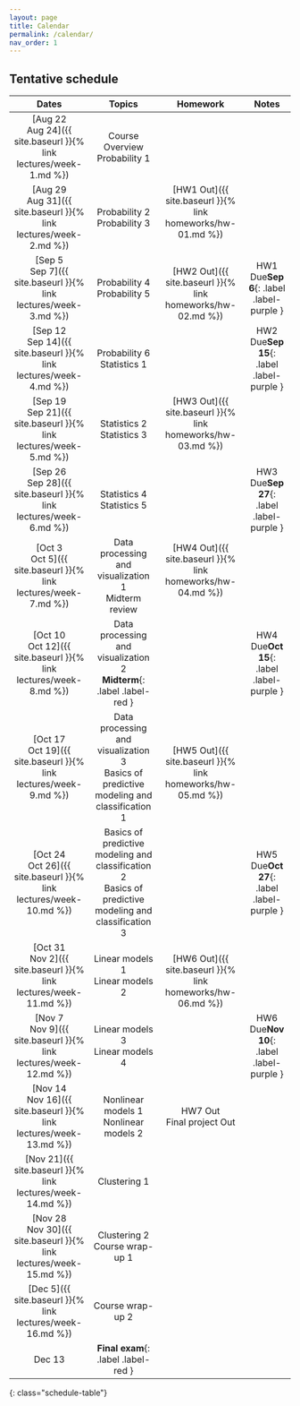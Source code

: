 ```yaml
---
layout: page
title: Calendar
permalink: /calendar/
nav_order: 1
---
```


## Tentative schedule

| Dates         | Topics                                   | Homework  | Notes                    |
|:-------------:|:----------------------------------------:|:---------:|:------------------------:|
|[Aug 22 <br /> Aug 24]({{ site.baseurl }}{% link lectures/week-1.md %})| Course Overview <br /> Probability 1     |                          |
|[Aug 29 <br />  Aug 31]({{ site.baseurl }}{% link lectures/week-2.md %})  | Probability 2   <br /> Probability 3     |[HW1 Out]({{ site.baseurl }}{% link homeworks/hw-01.md %}) <br/><br/>   | 
| [Sep 5 <br /> Sep 7]({{ site.baseurl }}{% link lectures/week-3.md %})  |  Probability 4     <br />    Probability 5      |  <br/> [HW2 Out]({{ site.baseurl }}{% link homeworks/hw-02.md %})           |HW1 Due**Sep 6**{: .label .label-purple }
|[Sep 12 <br /> Sep 14]({{ site.baseurl }}{% link lectures/week-4.md %})  | Probability 6   <br /> Statistics 1     |        |HW2 Due**Sep 15**{: .label .label-purple }
|[Sep 19 <br /> Sep 21]({{ site.baseurl }}{% link lectures/week-5.md %})      | Statistics 2    <br /> Statistics 3      |[HW3 Out]({{ site.baseurl }}{% link homeworks/hw-03.md %})   <br/><br/>                       |
|[Sep 26 <br />  Sep 28]({{ site.baseurl }}{% link lectures/week-6.md %})       | Statistics 4    <br />  Statistics 5     |                  |HW3 Due**Sep 27**{: .label .label-purple }
|[Oct 3 <br /> Oct 5]({{ site.baseurl }}{% link lectures/week-7.md %})    | Data processing and visualization 1   <br />  Midterm review     |[HW4 Out]({{ site.baseurl }}{% link homeworks/hw-04.md %})   <br/><br/>                             |
|[Oct 10 <br /> Oct 12]({{ site.baseurl }}{% link lectures/week-8.md %})      | Data processing and visualization 2 <br /> **Midterm**{: .label .label-red }      |                      | HW4 Due**Oct 15**{: .label .label-purple }
|[Oct 17 <br /> Oct 19]({{ site.baseurl }}{% link lectures/week-9.md %})     | Data processing and visualization 3   <br /> Basics of predictive modeling and classification 1 | <br/> [HW5 Out]({{ site.baseurl }}{% link homeworks/hw-05.md %})      |
|[Oct 24  <br />  Oct 26]({{ site.baseurl }}{% link lectures/week-10.md %})       | Basics of predictive modeling and classification 2   <br /> Basics of predictive modeling and classification 3 |                        |HW5 Due**Oct 27**{: .label .label-purple }
|[Oct 31 <br /> Nov 2]({{ site.baseurl }}{% link lectures/week-11.md %})  | Linear models 1   <br /> Linear models 2 |<br/> [HW6 Out]({{ site.baseurl }}{% link homeworks/hw-06.md %})                         |
|[Nov 7 <br /> Nov 9]({{ site.baseurl }}{% link lectures/week-12.md %})      | Linear models 3   <br /> Linear models 4  |                        |HW6 Due**Nov 10**{: .label .label-purple }
|[Nov 14 <br /> Nov 16]({{ site.baseurl }}{% link lectures/week-13.md %})      | Nonlinear models 1   <br /> Nonlinear models 2  |   HW7 Out  <br />  Final project Out                 |
|[Nov 21]({{ site.baseurl }}{% link lectures/week-14.md %})     | Clustering 1  |                      |
|[Nov 28 <br /> Nov 30]({{ site.baseurl }}{% link lectures/week-15.md %})   | Clustering 2  <br />  Course wrap-up 1                    |
|[Dec 5]({{ site.baseurl }}{% link lectures/week-16.md %})   | Course wrap-up  2                     |   |
|Dec 13   | **Final exam**{: .label .label-red }                  |   |




{: class="schedule-table"}
